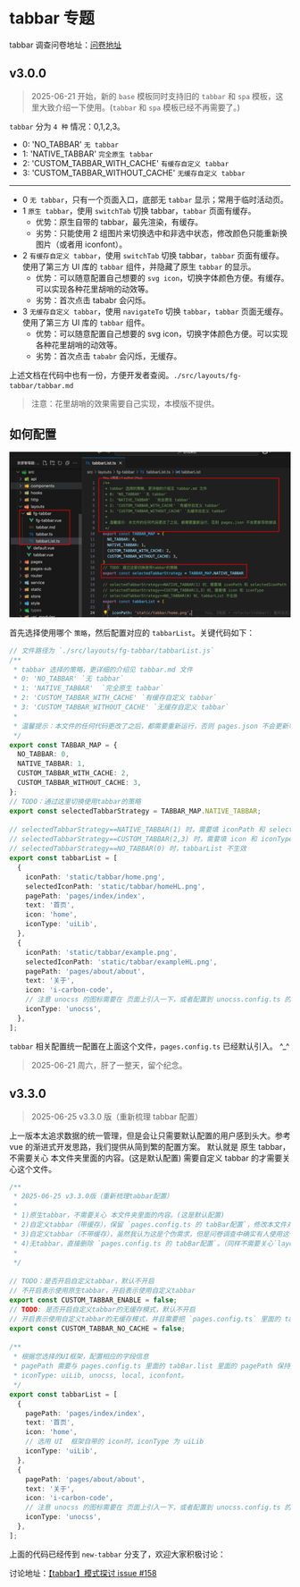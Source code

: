 # tabbar 专题

tabbar 调查问卷地址：[问卷地址](https://docs.qq.com/form/page/DVVF0TEdmY2ZHV3RE)

## v3.0.0

> 2025-06-21 开始，新的 `base` 模板同时支持旧的 `tabbar` 和 `spa` 模板，这里大致介绍一下使用。(`tabbar` 和 `spa` 模板已经不再需要了。)

`tabbar` 分为 `4 种` 情况：0,1,2,3。

- 0: 'NO_TABBAR' `无 tabbar`
- 1: 'NATIVE_TABBAR' `完全原生 tabbar`
- 2: 'CUSTOM_TABBAR_WITH_CACHE' `有缓存自定义 tabbar`
- 3: 'CUSTOM_TABBAR_WITHOUT_CACHE' `无缓存自定义 tabbar`

---

- 0 `无 tabbar`，只有一个页面入口，底部无 `tabbar` 显示；常用于临时活动页。
- 1 `原生 tabbar`，使用 `switchTab` 切换 tabbar，`tabbar` 页面有缓存。
  - 优势：原生自带的 tabbar，最先渲染，有缓存。
  - 劣势：只能使用 2 组图片来切换选中和非选中状态，修改颜色只能重新换图片（或者用 iconfont）。
- 2 `有缓存自定义 tabbar`，使用 `switchTab` 切换 tabbar，`tabbar` 页面有缓存。使用了第三方 UI 库的 `tabbar` 组件，并隐藏了原生 `tabbar` 的显示。
  - 优势：可以随意配置自己想要的 `svg icon`，切换字体颜色方便。有缓存。可以实现各种花里胡哨的动效等。
  - 劣势：首次点击 tababr 会闪烁。
- 3 `无缓存自定义 tabbar`，使用 `navigateTo` 切换 `tabbar`，`tabbar` 页面无缓存。使用了第三方 UI 库的 `tabbar` 组件。
  - 优势：可以随意配置自己想要的 svg icon，切换字体颜色方便。可以实现各种花里胡哨的动效等。
  - 劣势：首次点击 `tababr` 会闪烁，无缓存。

上述文档在代码中也有一份，方便开发者查阅。`./src/layouts/fg-tabbar/tabbar.md`

> 注意：花里胡哨的效果需要自己实现，本模版不提供。

## 如何配置

![alt text](image-4.png)

首先选择使用哪个 `策略`，然后配置对应的 `tabbarList`。关键代码如下：

```ts
// 文件路径为 `./src/layouts/fg-tabbar/tabbarList.js`
/**
 * tabbar 选择的策略，更详细的介绍见 tabbar.md 文件
 * 0: 'NO_TABBAR' `无 tabbar`
 * 1: 'NATIVE_TABBAR'  `完全原生 tabbar`
 * 2: 'CUSTOM_TABBAR_WITH_CACHE' `有缓存自定义 tabbar`
 * 3: 'CUSTOM_TABBAR_WITHOUT_CACHE' `无缓存自定义 tabbar`
 *
 * 温馨提示：本文件的任何代码更改了之后，都需要重新运行，否则 pages.json 不会更新导致错误
 */
export const TABBAR_MAP = {
  NO_TABBAR: 0,
  NATIVE_TABBAR: 1,
  CUSTOM_TABBAR_WITH_CACHE: 2,
  CUSTOM_TABBAR_WITHOUT_CACHE: 3,
};
// TODO：通过这里切换使用tabbar的策略
export const selectedTabbarStrategy = TABBAR_MAP.NATIVE_TABBAR;

// selectedTabbarStrategy==NATIVE_TABBAR(1) 时，需要填 iconPath 和 selectedIconPath
// selectedTabbarStrategy==CUSTOM_TABBAR(2,3) 时，需要填 icon 和 iconType
// selectedTabbarStrategy==NO_TABBAR(0) 时，tabbarList 不生效
export const tabbarList = [
  {
    iconPath: 'static/tabbar/home.png',
    selectedIconPath: 'static/tabbar/homeHL.png',
    pagePath: 'pages/index/index',
    text: '首页',
    icon: 'home',
    iconType: 'uiLib',
  },
  {
    iconPath: 'static/tabbar/example.png',
    selectedIconPath: 'static/tabbar/exampleHL.png',
    pagePath: 'pages/about/about',
    text: '关于',
    icon: 'i-carbon-code',
    // 注意 unocss 的图标需要在 页面上引入一下，或者配置到 unocss.config.ts 的 safelist 中
    iconType: 'unocss',
  },
];
```

`tabbar` 相关配置统一配置在上面这个文件，`pages.config.ts` 已经默认引入。 ^\_^

> 2025-06-21 周六，肝了一整天，留个纪念。

## v3.3.0

> 2025-06-25 v3.3.0 版（重新梳理 tabbar 配置）

上一版本太追求数据的统一管理，但是会让只需要默认配置的用户感到头大。参考 vue 的渐进式开发思路，我们提供从简到繁的配置方案。
默认就是 原生 tabbar，不需要关心 本文件夹里面的内容。(这是默认配置)
需要自定义 tabbar 的才需要关心这个文件。

```ts
/**
 * 2025-06-25 v3.3.0版（重新梳理tabbar配置）
 *
 * 1)原生tabbar，不需要关心 本文件夹里面的内容。(这是默认配置)
 * 2)自定义tabbar（带缓存），保留 `pages.config.ts 的 tabBar配置`，修改本文件对应的代码。
 * 3)自定义tabbar（不带缓存），虽然我认为这是个伪需求，但是问卷调查中确实有人使用这个。要删除 `pages.config.ts 的 tabBar配置`。
 * 4)无tabbar，直接删除 `pages.config.ts 的 tabBar配置`。（同样不需要关心`layouts/fg-tabbar`）
 *
 */

// TODO：是否开启自定义tabbar，默认不开启
// 不开启表示使用原生tabbar，开启表示使用自定义tabbar
export const CUSTOM_TABBAR_ENABLE = false;
// TODO: 是否开启自定义tabbar的无缓存模式，默认不开启
// 开启表示使用自定义tabbar的无缓存模式，并且需要把 `pages.config.ts` 里面的 tabBar 配置删除
export const CUSTOM_TABBAR_NO_CACHE = false;

/**
 * 根据您选择的UI框架，配置相应的字段信息
 * pagePath 需要与 pages.config.ts 里面的 tabBar.list 里面的 pagePath 保持一致，这样才有缓存效果。
 * iconType: uiLib, unocss, local, iconfont。
 */
export const tabbarList = [
  {
    pagePath: 'pages/index/index',
    text: '首页',
    icon: 'home',
    // 选用 UI  框架自带的 icon时，iconType 为 uiLib
    iconType: 'uiLib',
  },
  {
    pagePath: 'pages/about/about',
    text: '关于',
    icon: 'i-carbon-code',
    // 注意 unocss 的图标需要在 页面上引入一下，或者配置到 unocss.config.ts 的 safelist 中
    iconType: 'unocss',
  },
];
```

上面的代码已经传到 `new-tabbar` 分支了，欢迎大家积极讨论：

讨论地址：[【tabbar】模式探讨 issue #158](https://github.com/unibest-tech/unibest/issues/158)
